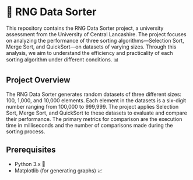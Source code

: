 # 🎲 RNG Data Sorter

This repository contains the RNG Data Sorter project, a university assessment from the University of Central Lancashire. The project focuses on analyzing the performance of three sorting algorithms—Selection Sort, Merge Sort, and QuickSort—on datasets of varying sizes. Through this analysis, we aim to understand the efficiency and practicality of each sorting algorithm under different conditions. 📊

## Project Overview

The RNG Data Sorter generates random datasets of three different sizes: 100, 1,000, and 10,000 elements. Each element in the datasets is a six-digit number ranging from 100,000 to 999,999. The project applies Selection Sort, Merge Sort, and QuickSort to these datasets to evaluate and compare their performance. The primary metrics for comparison are the execution time in milliseconds and the number of comparisons made during the sorting process.

## Prerequisites

- Python 3.x 🐍
- Matplotlib (for generating graphs) 📈

